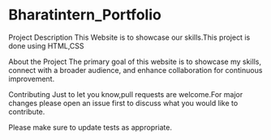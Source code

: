 # Bharatintern_Portfolio

Project Description
 This Website is to showcase our skills.This project is done using HTML,CSS
 
About the Project
 The primary goal of this website is to showcase my skills, connect with a broader audience, and enhance collaboration for continuous improvement.

Contributing
 Just to let you know,pull requests are welcome.For major changes please open an issue first  to discuss what you would like to contribute.

 Please make sure to update tests as appropriate.
